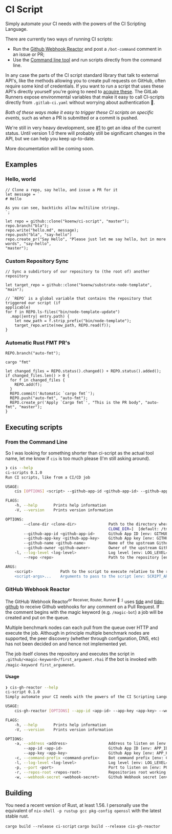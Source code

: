 # CI Script

Simply automate your CI needs with the powers of the CI Scripting Language.

There are currently two ways of running CI scripts:
  * Run the [Github Webhook Reactor]("#github-webhook-reactor") and post a
    `/bot-command` comment in an issue or PR;
  * Use the [Command line tool]("#from-the-command-line") and run scripts directly from
    the command line.

In any case the parts of the CI script standard library that talk to external API's, like
the methods allowing you to create pull requests on GitHub, often require some kind of
credentials. If you want to run a script that uses these API's directly yourself you're
going to need to [acquire these](#acquiring-github-credentials). The GitLab Runners expose
environmental variables that make it easy to call CI-scripts directly from
`.gitlab-ci.yaml` without worrying about authentication 🚀.

*Both of these ways make it easy to trigger these CI scripts on specific events*, such as
when a PR is submitted or a commit is pushed.

We're still in very heavy development, see
[#1](https://github.com/paritytech/ci-script/issues/1) to get an idea of the current
status. Until version 1.0 there will probably still be significant changes in the API, but
we can help you keep up-to-date.

More documentation will be coming soon.

## Examples

### Hello, world

```rhai
// Clone a repo, say hello, and issue a PR for it
let message = `
# Hello

As you can see, backticks allow multiline strings.
`;

let repo = github::clone("koenw/ci-script", "master");
repo.branch("bla");
repo.write("hello.md", message);
repo.push("bla", "say-hello")
repo.create_pr("Say Hello", "Please just let me say hello, but in more words", "say-hello",
"master");
```

### Custom Repository Sync

```rhai
// Sync a subdirtory of our repository to (the root of) another repository

let target_repo = github::clone("koenw/substrate-node-template", "main");

// `REPO` is a global variable that contains the repository that triggered our script (if
applicable)
for f in REPO.ls-files("bin/node-template-update")
  .map(|entry| entry.path) {
    let new_path = f.strip_prefix("bin/node-template");
    target_repo.write(new_path, REPO.read(f));
}
```

### Automatic Rust FMT PR's

```rhai
REPO.branch("auto-fmt");

cargo "fmt"

let changed_files = REPO.status().changed() + REPO.status().added();
if changed_files.len() > 0 {
  for f in changed_files {
    REPO.add(f);
  }
  REPO.commit('Automatic `cargo fmt`');
  REPO.push("auto-fmt", "auto-fmt");
  REPO.create_pr('Apply `Cargo fmt`', "This is the PR body", "auto-fmt", "master");
}
```

## Executing scripts

### From the Command Line

So I was looking for something shorter than ci-script as the actual tool name, let me know
if `cis` is too much please (I'm still asking around).

```sh
❯ cis --help
ci-scripts 0.1.0
Run CI scripts, like from a CI/CD job

USAGE:
    cis [OPTIONS] <script> --github-app-id <github-app-id> --github-app-key <github-app-key> --github-name <github-name> --github-owner <github-owner> [script-args]...

FLAGS:
    -h, --help       Prints help information
    -V, --version    Prints version information

OPTIONS:
        --clone-dir <clone-dir>              Path to the directory where the script can clone repositories to [env:
                                             CLONE_DIR=]  [default: /tmp]
        --github-app-id <github-app-id>      Github App ID [env: GITHUB_APP_ID=]
        --github-app-key <github-app-key>    Github App key [env: GITHUB_APP_KEY]
        --github-name <github-name>          Name of the upstream Github repository [env: GITHUB_NAME=]
        --github-owner <github-owner>        Owner of the upstream Github repository [env: GITHUB_OWNER=]
    -l, --log-level <log-level>              Log level [env: LOG_LEVEL=]  [default: info]
        --repo <repo>                        Path to the repository [env: REPO=]  [default: ./]

ARGS:
    <script>            Path to the script to execute relative to the root of the script's repository [env: SCRIPT=]
    <script-args>...    Arguments to pass to the script [env: SCRIPT_ARGS=
```

### GitHub Webhook Reactor

The GitHub Webhook Reactor<sup>or Receiver, Router, Runner :shrug: :)</sup> uses
[tide](https://github.com/http-rs/tide) and
[tide-github](https://github.com/paritytech/tide-github) to receive Github webhooks for
any comment on a Pull Request. If the comment begins with the magic keyword (e.g.
`/magic-bot`) a job will be created and put on the queue.

Multiple benchmark nodes can each pull from the queue over HTTP and execute the job.
Although in principle multiple benchmark nodes are supported, the peer discovery (whether
through configuration, DNS, etc) has not been decided on and hence not implemented yet.

The job itself clones the repository and executes the script in
`.github/<magic-keyword>/first_argument.rhai` if the bot is invoked with `/magic-keyword
first_argumenet`.

#### Usage

```sh
❯ cis-gh-reactor --help
ci-script 0.1.0
Simply automate your CI needs with the powers of the CI Scripting Language

USAGE:
    cis-gh-reactor [OPTIONS] --app-id <app-id> --app-key <app-key> --webhook-secret <webhook-secret>

FLAGS:
    -h, --help       Prints help information
    -V, --version    Prints version information

OPTIONS:
    -a, --address <address>                  Address to listen on [env: ADDRESS=]  [default: 127.0.0.1]
        --app-id <app-id>                    Github App ID [env: APP_ID=]
        --app-key <app-key>                  Github App key [env: APP_KEY]
    -c, --command-prefix <command-prefix>    Bot command prefix [env: COMMAND_PREFIX=]  [default: /benchbot]
    -l, --log-level <log-level>              Log level [env: LOG_LEVEL=]  [default: info]
    -p, --port <port>                        Port to listen on [env: PORT=]  [default: 3000]
    -r, --repos-root <repos-root>            Repositories root working directory [env: REPOS_ROOT=]  [default: ./repos]
    -w, --webhook-secret <webhook-secret>    Github Webhook secret [env: WEBHOOK_SECRET]
```

## Building

You need a recent version of Rust, at least 1.56. I personally use the equivalent of
`nix-shell -p rustup gcc pkg-config openssl` with the latest stable rust.

`cargo build --release ci-script`
`cargo build --release cis-gh-reactor`
